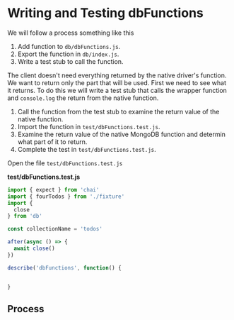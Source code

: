 # Writing and Testing dbFunctions

We will follow a process something like this


1. Add function to `db/dbFunctions.js`.
1. Export the function in `db/index.js`.
1. Write a test stub to call the function.

The client doesn't need everything returned by the native driver's function. We want to return only the part that will be used. First we need to see what it returns. To do this we will write a test stub that calls the wrapper function and `console.log` the return from the native function.

1. Call the function from the test stub to examine the return value of the native function.
1. Import the function in `test/dbFunctions.test.js`.
1. Examine the return value of the native MongoDB function and determin what part of it to return.
1. Complete the test in `test/dbFunctions.test.js`.


Open the file `test/dbFunctions.test.js`

__test/dbFunctions.test.js__
```js
import { expect } from 'chai'
import { fourTodos } from './fixture'
import { 
  close
} from 'db'

const collectionName = 'todos'

after(async () => {
  await close()
})

describe('dbFunctions', function() {


}
```

## Process



